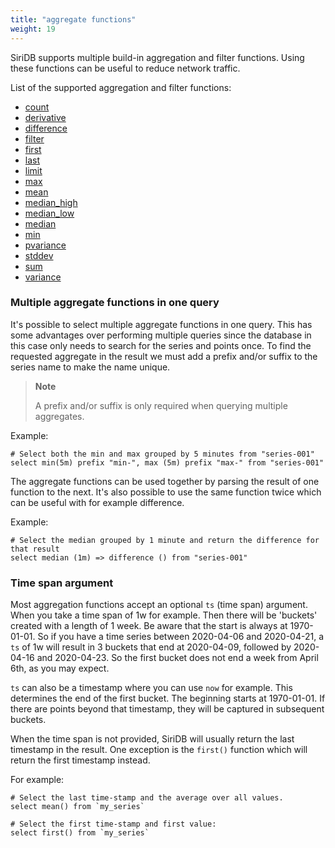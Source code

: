 ```yaml
---
title: "aggregate functions"
weight: 19
---
```



SiriDB supports multiple build-in aggregation and filter functions. Using these functions can be useful to reduce network traffic.

List of the supported aggregation and filter functions:

- [count](./count)
- [derivative](./derivative)
- [difference](./difference)
- [filter](./filter)
- [first](./first)
- [last](./last)
- [limit](./limit)
- [max](./max)
- [mean](./mean)
- [median_high](./median_high)
- [median_low](./median_low)
- [median](./median)
- [min](./min)
- [pvariance](./pvariance)
- [stddev](./stddev)
- [sum](./sum)
- [variance](./variance)

### Multiple aggregate functions in one query

It's possible to select multiple aggregate functions in one query. This has some
advantages over performing multiple queries since the database in this case only
needs to search for the series and points once. To find the requested aggregate
in the result we must add a prefix and/or suffix to the series name to make the
name unique.

>**Note**
>
>A prefix and/or suffix is only required when querying multiple aggregates.

Example:

    # Select both the min and max grouped by 5 minutes from "series-001"
    select min(5m) prefix "min-", max (5m) prefix "max-" from "series-001"

The aggregate functions can be used together by parsing the result of one function
to the next. It's also possible to use the same function twice which can be
useful with for example difference.

Example:

    # Select the median grouped by 1 minute and return the difference for that result
    select median (1m) => difference () from "series-001"

### Time span argument

Most aggregation functions accept an optional `ts` (time span) argument. When you take a time span of 1w for example. Then there will be 'buckets' created with a length of 1 week. Be aware that the start is always at 1970-01-01. So if you have a time series between 2020-04-06 and 2020-04-21, a `ts` of 1w will result in 3 buckets that end at 2020-04-09, followed by 2020-04-16 and 2020-04-23. So the first bucket does not end a week from April 6th, as you may expect.

`ts` can also be a timestamp where you can use `now` for example. This determines the end of the first bucket. The beginning starts at 1970-01-01. If there are points beyond that timestamp, they will be captured in subsequent buckets.

When the time span is not provided, SiriDB will usually return the last timestamp in the result. One exception is the `first()` function which will return the first timestamp instead.

For example:

    # Select the last time-stamp and the average over all values.
    select mean() from `my_series`

    # Select the first time-stamp and first value:
    select first() from `my_series`
